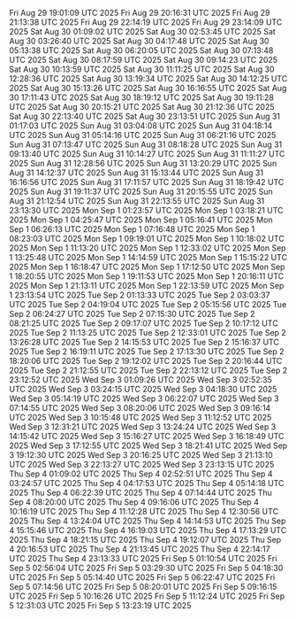 Fri Aug 29 19:01:09 UTC 2025
Fri Aug 29 20:16:31 UTC 2025
Fri Aug 29 21:13:38 UTC 2025
Fri Aug 29 22:14:19 UTC 2025
Fri Aug 29 23:14:09 UTC 2025
Sat Aug 30 01:09:02 UTC 2025
Sat Aug 30 02:53:45 UTC 2025
Sat Aug 30 03:26:40 UTC 2025
Sat Aug 30 04:17:48 UTC 2025
Sat Aug 30 05:13:38 UTC 2025
Sat Aug 30 06:20:05 UTC 2025
Sat Aug 30 07:13:48 UTC 2025
Sat Aug 30 08:17:59 UTC 2025
Sat Aug 30 09:14:23 UTC 2025
Sat Aug 30 10:13:59 UTC 2025
Sat Aug 30 11:11:25 UTC 2025
Sat Aug 30 12:28:36 UTC 2025
Sat Aug 30 13:19:34 UTC 2025
Sat Aug 30 14:12:25 UTC 2025
Sat Aug 30 15:13:26 UTC 2025
Sat Aug 30 16:16:55 UTC 2025
Sat Aug 30 17:11:43 UTC 2025
Sat Aug 30 18:19:12 UTC 2025
Sat Aug 30 19:11:28 UTC 2025
Sat Aug 30 20:15:21 UTC 2025
Sat Aug 30 21:12:36 UTC 2025
Sat Aug 30 22:13:40 UTC 2025
Sat Aug 30 23:13:51 UTC 2025
Sun Aug 31 01:17:03 UTC 2025
Sun Aug 31 03:04:08 UTC 2025
Sun Aug 31 04:18:14 UTC 2025
Sun Aug 31 05:14:16 UTC 2025
Sun Aug 31 06:21:16 UTC 2025
Sun Aug 31 07:13:47 UTC 2025
Sun Aug 31 08:18:28 UTC 2025
Sun Aug 31 09:13:40 UTC 2025
Sun Aug 31 10:14:27 UTC 2025
Sun Aug 31 11:11:27 UTC 2025
Sun Aug 31 12:28:56 UTC 2025
Sun Aug 31 13:20:29 UTC 2025
Sun Aug 31 14:12:37 UTC 2025
Sun Aug 31 15:13:44 UTC 2025
Sun Aug 31 16:16:56 UTC 2025
Sun Aug 31 17:11:57 UTC 2025
Sun Aug 31 18:19:42 UTC 2025
Sun Aug 31 19:11:37 UTC 2025
Sun Aug 31 20:15:55 UTC 2025
Sun Aug 31 21:12:54 UTC 2025
Sun Aug 31 22:13:55 UTC 2025
Sun Aug 31 23:13:30 UTC 2025
Mon Sep  1 01:23:57 UTC 2025
Mon Sep  1 03:18:21 UTC 2025
Mon Sep  1 04:25:47 UTC 2025
Mon Sep  1 05:16:41 UTC 2025
Mon Sep  1 06:26:13 UTC 2025
Mon Sep  1 07:16:48 UTC 2025
Mon Sep  1 08:23:03 UTC 2025
Mon Sep  1 09:19:01 UTC 2025
Mon Sep  1 10:18:02 UTC 2025
Mon Sep  1 11:13:20 UTC 2025
Mon Sep  1 12:33:02 UTC 2025
Mon Sep  1 13:25:48 UTC 2025
Mon Sep  1 14:14:59 UTC 2025
Mon Sep  1 15:15:22 UTC 2025
Mon Sep  1 16:18:47 UTC 2025
Mon Sep  1 17:12:50 UTC 2025
Mon Sep  1 18:20:55 UTC 2025
Mon Sep  1 19:11:53 UTC 2025
Mon Sep  1 20:16:11 UTC 2025
Mon Sep  1 21:13:11 UTC 2025
Mon Sep  1 22:13:59 UTC 2025
Mon Sep  1 23:13:54 UTC 2025
Tue Sep  2 01:13:33 UTC 2025
Tue Sep  2 03:03:37 UTC 2025
Tue Sep  2 04:19:04 UTC 2025
Tue Sep  2 05:15:56 UTC 2025
Tue Sep  2 06:24:27 UTC 2025
Tue Sep  2 07:15:30 UTC 2025
Tue Sep  2 08:21:25 UTC 2025
Tue Sep  2 09:17:07 UTC 2025
Tue Sep  2 10:17:12 UTC 2025
Tue Sep  2 11:13:25 UTC 2025
Tue Sep  2 12:33:01 UTC 2025
Tue Sep  2 13:26:28 UTC 2025
Tue Sep  2 14:15:53 UTC 2025
Tue Sep  2 15:16:37 UTC 2025
Tue Sep  2 16:19:11 UTC 2025
Tue Sep  2 17:13:30 UTC 2025
Tue Sep  2 18:20:06 UTC 2025
Tue Sep  2 19:12:02 UTC 2025
Tue Sep  2 20:16:44 UTC 2025
Tue Sep  2 21:12:55 UTC 2025
Tue Sep  2 22:13:12 UTC 2025
Tue Sep  2 23:12:52 UTC 2025
Wed Sep  3 01:09:26 UTC 2025
Wed Sep  3 02:52:35 UTC 2025
Wed Sep  3 03:24:15 UTC 2025
Wed Sep  3 04:18:30 UTC 2025
Wed Sep  3 05:14:19 UTC 2025
Wed Sep  3 06:22:07 UTC 2025
Wed Sep  3 07:14:55 UTC 2025
Wed Sep  3 08:20:06 UTC 2025
Wed Sep  3 09:16:14 UTC 2025
Wed Sep  3 10:15:48 UTC 2025
Wed Sep  3 11:12:52 UTC 2025
Wed Sep  3 12:31:21 UTC 2025
Wed Sep  3 13:24:24 UTC 2025
Wed Sep  3 14:15:42 UTC 2025
Wed Sep  3 15:16:27 UTC 2025
Wed Sep  3 16:18:49 UTC 2025
Wed Sep  3 17:12:55 UTC 2025
Wed Sep  3 18:21:41 UTC 2025
Wed Sep  3 19:12:30 UTC 2025
Wed Sep  3 20:16:25 UTC 2025
Wed Sep  3 21:13:10 UTC 2025
Wed Sep  3 22:13:27 UTC 2025
Wed Sep  3 23:13:15 UTC 2025
Thu Sep  4 01:09:02 UTC 2025
Thu Sep  4 02:52:51 UTC 2025
Thu Sep  4 03:24:57 UTC 2025
Thu Sep  4 04:17:53 UTC 2025
Thu Sep  4 05:14:18 UTC 2025
Thu Sep  4 06:22:39 UTC 2025
Thu Sep  4 07:14:44 UTC 2025
Thu Sep  4 08:20:00 UTC 2025
Thu Sep  4 09:16:06 UTC 2025
Thu Sep  4 10:16:19 UTC 2025
Thu Sep  4 11:12:28 UTC 2025
Thu Sep  4 12:30:56 UTC 2025
Thu Sep  4 13:24:04 UTC 2025
Thu Sep  4 14:14:53 UTC 2025
Thu Sep  4 15:15:46 UTC 2025
Thu Sep  4 16:19:03 UTC 2025
Thu Sep  4 17:13:29 UTC 2025
Thu Sep  4 18:21:15 UTC 2025
Thu Sep  4 19:12:07 UTC 2025
Thu Sep  4 20:16:53 UTC 2025
Thu Sep  4 21:13:45 UTC 2025
Thu Sep  4 22:14:17 UTC 2025
Thu Sep  4 23:13:33 UTC 2025
Fri Sep  5 01:10:54 UTC 2025
Fri Sep  5 02:56:04 UTC 2025
Fri Sep  5 03:29:30 UTC 2025
Fri Sep  5 04:18:30 UTC 2025
Fri Sep  5 05:14:40 UTC 2025
Fri Sep  5 06:22:47 UTC 2025
Fri Sep  5 07:14:56 UTC 2025
Fri Sep  5 08:20:01 UTC 2025
Fri Sep  5 09:16:15 UTC 2025
Fri Sep  5 10:16:26 UTC 2025
Fri Sep  5 11:12:24 UTC 2025
Fri Sep  5 12:31:03 UTC 2025
Fri Sep  5 13:23:19 UTC 2025
